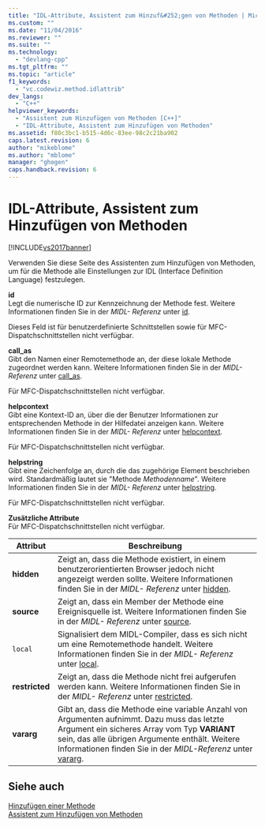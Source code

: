 ```yaml
---
title: "IDL-Attribute, Assistent zum Hinzuf&#252;gen von Methoden | Microsoft Docs"
ms.custom: ""
ms.date: "11/04/2016"
ms.reviewer: ""
ms.suite: ""
ms.technology: 
  - "devlang-cpp"
ms.tgt_pltfrm: ""
ms.topic: "article"
f1_keywords: 
  - "vc.codewiz.method.idlattrib"
dev_langs: 
  - "C++"
helpviewer_keywords: 
  - "Assistent zum Hinzufügen von Methoden [C++]"
  - "IDL-Attribute, Assistent zum Hinzufügen von Methoden"
ms.assetid: f80c3bc1-b515-4d6c-83ee-98c2c21ba902
caps.latest.revision: 6
author: "mikeblome"
ms.author: "mblome"
manager: "ghogen"
caps.handback.revision: 6
---
```

# IDL-Attribute, Assistent zum Hinzuf&#252;gen von Methoden
[!INCLUDE[vs2017banner](../assembler/inline/includes/vs2017banner.md)]

Verwenden Sie diese Seite des Assistenten zum Hinzufügen von Methoden, um für die Methode alle Einstellungen zur IDL \(Interface Definition Language\) festzulegen.  
  
 **id**  
 Legt die numerische ID zur Kennzeichnung der Methode fest.  Weitere Informationen finden Sie in der *MIDL\- Referenz* unter [id](http://msdn.microsoft.com/library/windows/desktop/aa367040).  
  
 Dieses Feld ist für benutzerdefinierte Schnittstellen sowie für MFC\-Dispatchschnittstellen nicht verfügbar.  
  
 **call\_as**  
 Gibt den Namen einer Remotemethode an, der diese lokale Methode zugeordnet werden kann.  Weitere Informationen finden Sie in der *MIDL\-Referenz* unter [call\_as](http://msdn.microsoft.com/library/windows/desktop/aa366748).  
  
 Für MFC\-Dispatchschnittstellen nicht verfügbar.  
  
 **helpcontext**  
 Gibt eine Kontext\-ID an, über die der Benutzer Informationen zur entsprechenden Methode in der Hilfedatei anzeigen kann.  Weitere Informationen finden Sie in der *MIDL\- Referenz* unter [helpcontext](http://msdn.microsoft.com/library/windows/desktop/aa366851).  
  
 Für MFC\-Dispatchschnittstellen nicht verfügbar.  
  
 **helpstring**  
 Gibt eine Zeichenfolge an, durch die das zugehörige Element beschrieben wird.  Standardmäßig lautet sie "Methode *Methodenname*". Weitere Informationen finden Sie in der *MIDL\- Referenz* unter [helpstring](http://msdn.microsoft.com/library/windows/desktop/aa366856).  
  
 Für MFC\-Dispatchschnittstellen nicht verfügbar.  
  
 **Zusätzliche Attribute**  
 Für MFC\-Dispatchschnittstellen nicht verfügbar.  
  
|Attribut|Beschreibung|  
|--------------|------------------|  
|**hidden**|Zeigt an, dass die Methode existiert, in einem benutzerorientierten Browser jedoch nicht angezeigt werden sollte.  Weitere Informationen finden Sie in der *MIDL\- Referenz* unter [hidden](http://msdn.microsoft.com/library/windows/desktop/aa366861).|  
|**source**|Zeigt an, dass ein Member der Methode eine Ereignisquelle ist.  Weitere Informationen finden Sie in der *MIDL\- Referenz* unter [source](http://msdn.microsoft.com/library/windows/desktop/aa367166).|  
|`local`|Signalisiert dem MIDL\-Compiler, dass es sich nicht um eine Remotemethode handelt.  Weitere Informationen finden Sie in der *MIDL\- Referenz* unter [local](http://msdn.microsoft.com/library/windows/desktop/aa367071).|  
|**restricted**|Zeigt an, dass die Methode nicht frei aufgerufen werden kann.  Weitere Informationen finden Sie in der *MIDL\- Referenz* unter [restricted](http://msdn.microsoft.com/library/windows/desktop/aa367157).|  
|**vararg**|Gibt an, dass die Methode eine variable Anzahl von Argumenten aufnimmt.  Dazu muss das letzte Argument ein sicheres Array vom Typ **VARIANT** sein, das alle übrigen Argumente enthält.  Weitere Informationen finden Sie in der *MIDL\-Referenz* unter [vararg](http://msdn.microsoft.com/library/windows/desktop/aa367304).|  
  
## Siehe auch  
 [Hinzufügen einer Methode](../ide/adding-a-method-visual-cpp.md)   
 [Assistent zum Hinzufügen von Methoden](../ide/add-method-wizard.md)